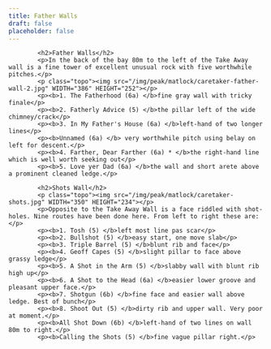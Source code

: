 ```yaml
---
title: Father Walls
draft: false
placeholder: false
---
```


 
            <h2>Father Walls</h2>
            <p>In the back of the bay 80m to the left of the Take Away wall is a fine tower of excellent unusual rock with five worthwhile pitches.</p>
            <p class="topo"><img src="/img/peak/matlock/caretaker-father-wall-2.jpg" WIDTH="386" HEIGHT="252"></p>
            <p><b>1. The Fatherhood (6a) </b>fine gray wall with tricky finale</p>
            <p><b>2. Fatherly Advice (5) </b>the pillar left of the wide chimney/crack</p>
            <p><b>3. In My Father's House (6a) </b>left-hand of two longer lines</p>
            <p><b>Unnamed (6a) </b> very worthwhile pitch using belay on left for descent.</p>
            <p><b>4. Farther, Dear Farther (6a) * </b>the right-hand line which is well worth seeking out</p>
            <p><b>5. Love yer Dad (6a) </b>the wall and short arete above a prominent cleaned ledge.</p>

            <h2>Shots Wall</h2>
            <p class="topo"><img src="/img/peak/matlock/caretaker-shots.jpg" WIDTH="350" HEIGHT="234"></p>
            <p>Opposite to the Take Away Wall is a face riddled with shot-holes. Nine routes have been done here. From left to right these are:</p>
            <p><b>1. Tosh (5) </b>left most line pas scar</p>
            <p><b>2. Bullshot (5) </b>easy start, one move slab</p>
            <p><b>3. Triple Barrel (5) </b>blunt rib and face</p>
            <p><b>4. Geoff Capes (5) </b>slight pillar to face above grassy ledge</p>
            <p><b>5. A Shot in the Arm (5) </b>slabby wall with blunt rib high up</p>
            <p><b>6. A Shot to the Head (6a) </b>easier lower groove and pleasant upper face.</p>
            <p><b>7. Shotgun (6b) </b>fine face and easier wall above ledge. Best of bunch</p>
            <p><b>8. Shoot Out (5) </b>dirty rib and upper wall. Very poor at moment.</p>
            <p><b>All Shot Down (6b) </b>left-hand of two lines on wall 80m to right.</p>
            <p><b>Calling the Shots (5) </b>fine vague pillar right.</p>

